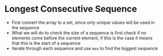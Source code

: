# Longest Consecutive Sequence
* First convert the array to a set, since only unique values will be used in the sequence
* What we will do to check the size of a sequence is first check if no elements come before the current element, if this is the case it means that this is the start of a sequence
* Iterate through each sequence and use `max` to find the biggest sequence